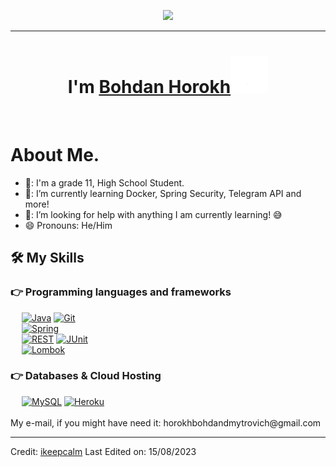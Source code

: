 <p align="center">
  <img src="https://miro.medium.com/max/2048/1*OohqW5DGh9CQS4hLY5FXzA.png" height="230"/>
</p>
<hr>
<h1 align="center">I'm <a href="https://t.me/ikeepcalm">Bohdan Horokh<a><img src="https://github.com/Kathryn-Jie/Kathryn-Jie/blob/main/wave.gif" width="60px"/></h1>
<Br>
<h1>About Me.</h1>

- 🏫: I'm a grade 11, High School Student.
- 🌱: I’m currently learning Docker, Spring Security, Telegram API and more!
- 🤔: I’m looking for help with anything I am currently learning! 😅
- 😄  Pronouns: He/Him


## 🛠️ My Skills

### 👉 Programming languages and frameworks
<p align="left">
     &emsp;  <a href="https://www.java.com" target="_blank"><img alt="Java" src="https://img.shields.io/badge/Java-%23007396.svg?logo=java&logoColor=white"></a>
     <a href="https://git-scm.com/" target="_blank"><img alt="Git" src="https://img.shields.io/badge/Git-VC-blue"></a> <br>
     &emsp;  <a href="https://spring.io" target="_blank"><img alt="Spring" src="https://img.shields.io/badge/Spring-Framework-brightgreen"></a>  <br>
     &emsp;  <a href="https://restfulapi.net/" target="_blank"><img alt="REST" src="https://img.shields.io/badge/REST-API-red"></a>
     <a href="https://junit.org/junit5/" target="_blank"><img alt="JUnit" src="https://img.shields.io/badge/JUnit-5-brightgreen"></a> <br>
     &emsp;  <a href="https://projectlombok.org/" target="_blank"><img alt="Lombok" src="https://img.shields.io/badge/Lombok-%20-green"></a> <br>


### 👉 Databases & Cloud Hosting
<p align="left">
  &emsp;
    <a href="https://www.mysql.com/"><img alt="MySQL" src="https://img.shields.io/badge/MySQL-%2300f.svg?style=flat&llogo=mysql&logoColor=white"></a>
    <a href="https://www.heroku.com/"><img alt="Heroku" src="https://img.shields.io/badge/Heroku%20-%23430098.svg?logo=heroku&logoColor=white"></a>  
  
  
<Br>
<Br>  
  My e-mail, if you might have need it: horokhbohdandmytrovich@gmail.com
<Br>

------

Credit: [ikeepcalm](https://github.com/ikeepcalm)
Last Edited on: 15/08/2023
